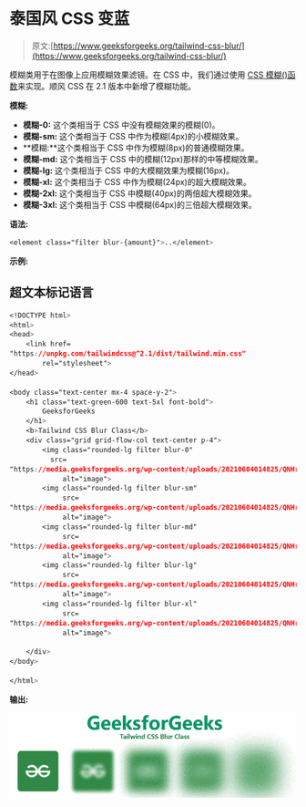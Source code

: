 # 泰国风 CSS 变蓝

> 原文:[https://www.geeksforgeeks.org/tailwind-css-blur/](https://www.geeksforgeeks.org/tailwind-css-blur/)

模糊类用于在图像上应用模糊效果滤镜。在 CSS 中，我们通过使用 [CSS 模糊()函数](https://www.geeksforgeeks.org/?p=330386)来实现。顺风 CSS 在 2.1 版本中新增了模糊功能。

**模糊:**

*   **模糊-0:** 这个类相当于 CSS 中没有模糊效果的模糊(0)。
*   **模糊-sm:** 这个类相当于 CSS 中作为模糊(4px)的小模糊效果。
*   **模糊:**这个类相当于 CSS 中作为模糊(8px)的普通模糊效果。
*   **模糊-md:** 这个类相当于 CSS 中的模糊(12px)那样的中等模糊效果。
*   **模糊-lg:** 这个类相当于 CSS 中的大模糊效果为模糊(16px)。
*   **模糊-xl:** 这个类相当于 CSS 中作为模糊(24px)的超大模糊效果。
*   **模糊-2xl:** 这个类相当于 CSS 中模糊(40px)的两倍超大模糊效果。
*   **模糊-3xl:** 这个类相当于 CSS 中模糊(64px)的三倍超大模糊效果。

**语法:**

```css
<element class="filter blur-{amount}">..</element>
```

**示例:**

## 超文本标记语言

```css
<!DOCTYPE html>
<html>
<head>
    <link href=
"https://unpkg.com/tailwindcss@^2.1/dist/tailwind.min.css"
        rel="stylesheet">
</head>

<body class="text-center mx-4 space-y-2">
    <h1 class="text-green-600 text-5xl font-bold">
        GeeksforGeeks
    </h1>
    <b>Tailwind CSS Blur Class</b>
    <div class="grid grid-flow-col text-center p-4">
        <img class="rounded-lg filter blur-0"
          src=
"https://media.geeksforgeeks.org/wp-content/uploads/20210604014825/QNHrwL2q-100x100.jpg"
             alt="image">
        <img class="rounded-lg filter blur-sm"
             src=
"https://media.geeksforgeeks.org/wp-content/uploads/20210604014825/QNHrwL2q-100x100.jpg"
             alt="image">
        <img class="rounded-lg filter blur-md"
             src=
"https://media.geeksforgeeks.org/wp-content/uploads/20210604014825/QNHrwL2q-100x100.jpg"
             alt="image">
        <img class="rounded-lg filter blur-lg"
             src=
"https://media.geeksforgeeks.org/wp-content/uploads/20210604014825/QNHrwL2q-100x100.jpg"
             alt="image">
        <img class="rounded-lg filter blur-xl"
             src=
"https://media.geeksforgeeks.org/wp-content/uploads/20210604014825/QNHrwL2q-100x100.jpg"
             alt="image">

    </div>
</body>

</html>
```

**输出:**

![](img/b4a14207d20534f6e9c482fb231945c3.png)